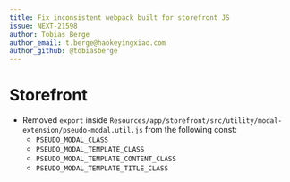 ```yaml
---
title: Fix inconsistent webpack built for storefront JS
issue: NEXT-21598
author: Tobias Berge
author_email: t.berge@haokeyingxiao.com
author_github: @tobiasberge
---
```

# Storefront
* Removed `export` inside `Resources/app/storefront/src/utility/modal-extension/pseudo-modal.util.js` from the following const:
    * `PSEUDO_MODAL_CLASS`
    * `PSEUDO_MODAL_TEMPLATE_CLASS`
    * `PSEUDO_MODAL_TEMPLATE_CONTENT_CLASS`
    * `PSEUDO_MODAL_TEMPLATE_TITLE_CLASS`
